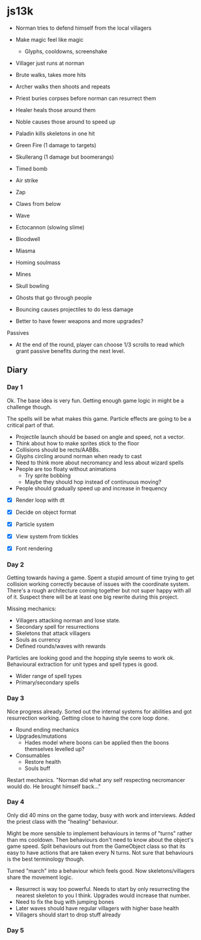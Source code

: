 # js13k
- Norman tries to defend himself from the local villagers
- Make magic feel like magic
  - Glyphs, cooldowns, screenshake
- Villager just runs at norman
- Brute walks, takes more hits
- Archer walks then shoots and repeats
- Priest buries corpses before norman can resurrect them
- Healer heals those around them
- Noble causes those around to speed up
- Paladin kills skeletons in one hit

- Green Fire (1 damage to targets)
- Skullerang (1 damage but boomerangs)
- Timed bomb
- Air strike
- Zap
- Claws from below
- Wave
- Ectocannon (slowing slime)
- Bloodwell
- Miasma
- Homing soulmass
- Mines
- Skull bowling
- Ghosts that go through people
- Bouncing causes projectiles to do less damage
- Better to have fewer weapons and more upgrades?

Passives
- At the end of the round, player can choose 1/3 scrolls to read which grant passive benefits during the next level.

## Diary
### Day 1
Ok. The base idea is very fun. Getting enough game logic in might be a challenge though.

The spells will be what makes this game. Particle effects are going to be a critical part of that.

- Projectile launch should be based on angle and speed, not a vector.
- Think about how to make sprites stick to the floor
- Collisions should be rects/AABBs.
- Glyphs circling around norman when ready to cast
- Need to think more about necromancy and less about wizard spells
- People are too floaty without animations
  - Try sprite bobbing
  - Maybe they should hop instead of continuous moving?
- People should gradually speed up and increase in frequency

- [x] Render loop with dt
- [x] Decide on object format
- [x] Particle system
- [x] View system from tickles
- [x] Font rendering


### Day 2
Getting towards having a game. Spent a stupid amount of time trying to get collision working correctly because of issues with the coordinate system. There's a rough architecture coming together but not super happy with all of it. Suspect there will be at least one big rewrite during this project.

Missing mechanics:
- Villagers attacking norman and lose state.
- Secondary spell for resurrections
- Skeletons that attack villagers
- Souls as currency
- Defined rounds/waves with rewards

Particles are looking good and the hopping style seems to work ok. Behavioural extraction for unit types and spell types is good.

- Wider range of spell types
- Primary/secondary spells

### Day 3
Nice progress already. Sorted out the internal systems for abilities and got resurrection working. Getting close to having the core loop done.

- Round ending mechanics
- Upgrades/mutations
  - Hades model where boons can be applied then the boons themselves levelled up?
- Consumables
  - Restore health
  - Souls buff

Restart mechanics. "Norman did what any self respecting necromancer would do. He brought himself back..."

### Day 4
Only did 40 mins on the game today, busy with work and interviews. Added the priest class with the "healing" behaviour.

Might be more sensible to implement behaviours in terms of "turns" rather than ms cooldown. Then behaviours don't need to know about the object's game speed. Split behaviours out from the GameObject class so that its easy to have actions that are taken every N turns. Not sure that behaviours is the best terminology though.

Turned "march" into a behaviour which feels good. Now skeletons/villagers share the movement logic.

- Resurrect is way too powerful. Needs to start by only resurrecting the nearest skeleton to you I think. Upgrades would increase that number.
- Need to fix the bug with jumping bones
- Later waves should have regular villagers with higher base health
- Villagers should start to drop stuff already

### Day 5
